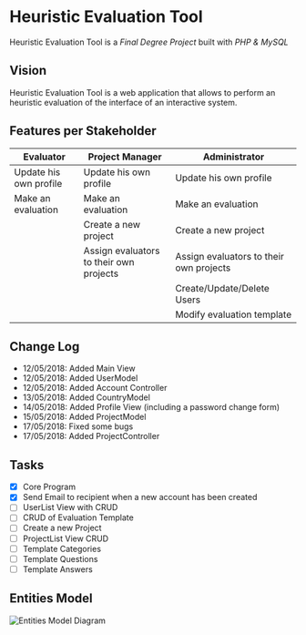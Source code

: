 # Heuristic Evaluation Tool
Heuristic Evaluation Tool is a *Final Degree Project* built with *PHP & MySQL*

## Vision
Heuristic Evaluation Tool is a web application that allows to perform an heuristic evaluation of the interface of an interactive system.

## Features per Stakeholder

| Evaluator                     | Project Manager                         | Administrator
| ----------------------------- | --------------------------------------- | --------------------------------------- |
| Update his own profile        | Update his own profile                  | Update his own profile                  |
| Make an evaluation            | Make an evaluation                      | Make an evaluation                      |
|                               | Create a new project                    | Create a new project                    |
|                               | Assign evaluators to their own projects | Assign evaluators to their own projects |
|                               |                                         | Create/Update/Delete Users              |
|                               |                                         | Modify evaluation template              |

## Change Log
- 12/05/2018: Added Main View
- 12/05/2018: Added UserModel
- 12/05/2018: Added Account Controller
- 13/05/2018: Added CountryModel
- 14/05/2018: Added Profile View (including a password change form)
- 15/05/2018: Added ProjectModel
- 17/05/2018: Fixed some bugs
- 17/05/2018: Added ProjectController

## Tasks
- [x] Core Program
- [x] Send Email to recipient when a new account has been created
- [ ] UserList View with CRUD
- [ ] CRUD of Evaluation Template
- [ ] Create a new Project
- [ ] ProjectList View CRUD
- [ ] Template Categories
- [ ] Template Questions
- [ ] Template Answers

## Entities Model
![Entities Model Diagram](http://www.plantuml.com/plantuml/png/ZLHHRnez47o_Nx4b3-4a4gvDetv220KHqaPAcWhnzQM9a3aluEAphrvV2Qhwtxis1qUbL0eljcTdP-onZolomlcgqCafL2QtHO76WryXQ6KGvgZj1jG2jhOwTGWLARC4ffMLHmSRvLSWmA5NHe1KL6gnPILQArCA9mgGfOABB4lUI5m4mQcOQsmRKM178kKfv5eGGG104BG2s89-7zhJpidDpP1_AGm6hBa9xhmZgoKih8FIgKAuBQmnE2uTee7SQkjYjJBgHuLS44RoGgAZt3gCDMFzp5HQ7pPLIyrOglsSGdy-UEvtvuDzlHQBfUZGYsw159SDSQySgLKWL67hblDquCMIGFmKIeSCUeptrQ3VLSnWIv6lUwE7kuV9OA_QWGstONqenRtrD8R5uyeNkePoAyDXsp6oqIZbEI7scEBBNhVBrsB29P_ppNLZuaZdeVtatZfCLaeY5EXNLj9kGPwThT-MI0bheV7Agp3VtLz5w3hG-f-7HzCE0oWJNmrjkRL8ModyIevZlRrEuVRpTFnnF4aEAJchyGMuZXiBZYfDuUjmCleqd7nxV_dKS4f1jB5EDkMBTqVbXNBaGqx_QDVYfV8ImqCvR2YUUdjWVCYUajnMnhi6Oy_V-r3g6kSosiqucZj57km2TeX2UcKoYcnwR1BsUbZ_bnsvbiv-nzopwvVTxCYrHbvjAcVXOfjAxb1uPSrC2ezmFPoEfxVtuwRXxmGliwE0mtViL1cw6yRRB6EELcRTDCMpX3VcK4SpMgcIah0HE3k3VU0zQ0qXWef04AcbGVbel0LhSCzg9NKQeJEIcxPs_AyABmwMuLWC-PKmaAMGyv17B8fP1uLr2BKMjP8hDB8gz1y0)
